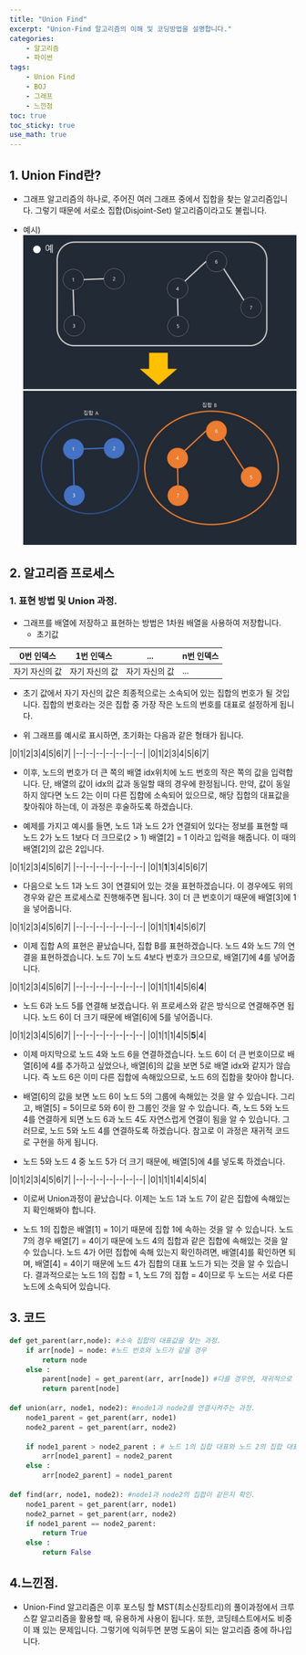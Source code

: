 ```yaml
---
title: "Union Find"
excerpt: "Union-Find 알고리즘의 이해 및 코딩방법을 설명합니다."
categories:
    - 알고리즘
    - 파이썬
tags:
    - Union Find
    - BOJ
    - 그래프
    - 느낀점
toc: true
toc_sticky: true
use_math: true
---
```


## 1. Union Find란?
* 그래프 알고리즘의 하나로, 주어진 여러 그래프 중에서 집합을 찾는 알고리즘입니다. 그렇기 때문에 서로소 집합(Disjoint-Set) 알고리즘이라고도 불립니다.

* 예시)
![image1](/assets/images/union_find_0.jpg)
![image2](/assets/images/union_find_1.jpg)

## 2. 알고리즘 프로세스
### 1. 표현 방법 및 Union 과정.
* 그래프를 배열에 저장하고 표현하는 방법은 1차원 배열을 사용하여 저장합니다.
    * 초기값

|0번 인덱스|1번 인덱스|...|n번 인덱스|
|--------------|--------------|--------------|--------------|
|자기 자신의 값|자기 자신의 값|자기 자신의 값|...|자기 자신의 값|

* 초기 값에서 자기 자신의 값은 최종적으로는 소속되어 있는 집합의 번호가 될 것입니다. 집합의 번호라는 것은 집합 중 가장 작은 노드의 번호를 대표로 설정하게 됩니다.


* 위 그래프를 예시로 표시하면, 초기화는 다음과 같은 형태가 됩니다.

|0|1|2|3|4|5|6|7|
|--|--|--|--|--|--|--|
|0|1|2|3|4|5|6|7|

* 이후, 노드의 번호가 더 큰 쪽의 배열 idx위치에 노드 번호의 작은 쪽의 값을 입력합니다. 단, 배열의 값이 idx의 값과 동일할 때의 경우에 한정됩니다. 만약, 값이 동일하지 않다면 노드 2는 이미 다른 집합에 소속되어 있으므로, 해당 집합의 대표값을 찾아줘야 하는데, 이 과정은 후술하도록 하겠습니다.

* 예제를 가지고 예시를 들면, 노드 1과 노드 2가 연결되어 있다는 정보를 표현할 때 노드 2가 노드 1보다 더 크므로(2 > 1) 배열[2] = 1 이라고 입력을 해줍니다. 이 때의 배열[2]의 값은 2입니다.

|0|1|2|3|4|5|6|7|
|--|--|--|--|--|--|--|
|0|1|**1**|3|4|5|6|7|

* 다음으로 노드 1과 노드 3이 연결되어 있는 것을 표현하겠습니다. 이 경우에도 위의 경우와 같은 프로세스로 진행해주면 됩니다. 3이 더 큰 번호이기 때문에 배열[3]에 1을 넣어줍니다.

|0|1|2|3|4|5|6|7|
|--|--|--|--|--|--|--|
|0|1|1|**1**|4|5|6|7|

* 이제 집합 A의 표현은 끝났습니다, 집합 B를 표현하겠습니다. 노드 4와 노드 7의 연결을 표현하겠습니다. 노드 7이 노드 4보다 번호가 크으므로, 배열[7]에 4를 넣어줍니다.

|0|1|2|3|4|5|6|7|
|--|--|--|--|--|--|--|
|0|1|1|1|4|5|6|**4**|

* 노드 6과 노드 5를 연결해 보겠습니다. 위 프로세스와 같은 방식으로 연결해주면 됩니다. 노드 6이 더 크기 때문에 배열[6]에 5를 넣어줍니다.

|0|1|2|3|4|5|6|7|
|--|--|--|--|--|--|--|
|0|1|1|1|4|5|**5**|4|

* 이제 마지막으로 노드 4와 노드 6을 연결하겠습니다. 노드 6이 더 큰 번호이므로 배열[6]에 4를 추가하고 싶었으나, 배열[6]의 값을 보면 5로 배열 idx와 같지가 않습니다. 즉 노드 6은 이미 다른 집합에 속해있으므로, 노드 6의 집합을 찾아야 합니다.

* 배열[6]의 값을 보면 노드 6이 노드 5의 그룹에 속해있는 것을 알 수 있습니다. 그리고, 배열[5] = 5이므로 5와 6이 한 그룹인 것을 알 수 있습니다. 즉, 노드 5와 노드 4를 연결하게 되면 노드 6과 노드 4도 자연스럽게 연결이 됨을 알 수 있습니다. 그러므로, 노드 5와 노드 4를 연결하도록 하겠습니다. 참고로 이 과정은 재귀적 코드로 구현을 하게 됩니다.

* 노드 5와 노드 4 중 노드 5가 더 크기 때문에, 배열[5]에 4를 넣도록 하겠습니다.

|0|1|2|3|4|5|6|7|
|--|--|--|--|--|--|--|
|0|1|1|1|4|4|5|4|

* 이로써 Union과정이 끝났습니다. 이제는 노드 1과 노드 7이 같은 집합에 속해있는지 확인해봐야 합니다.

* 노드 1의 집합은 배열[1] = 1이기 때문에 집합 1에 속하는 것을 알 수 있습니다. 노드 7의 경우 배열[7] = 4이기 때문에 노드 4의 집합과 같은 집합에 속해있는 것을 알 수 있습니다. 노드 4가 어떤 집합에 속해 있는지 확인하려면, 배열[4]를 확인하면 되며, 배열[4] = 4이기 때문에 노드 4가 집합의 대표 노드가 되는 것을 알 수 있습니다. 결과적으로는 노드 1의 집합 = 1, 노드 7의 집합 = 4이므로 두 노드는 서로 다른 노드에 소속되어 있습니다.

## 3. 코드
```python
def get_parent(arr,node): #소속 집합의 대표값을 찾는 과정.
    if arr[node] = node: #노드 번호와 노드가 같을 경우
        return node
    else :
        parent[node] = get_parent(arr, arr[node]) #다를 경우엔, 재귀적으로 소속되어 있는 집합의 대표 노드를 찾아냄.
        return parent[node]

def union(arr, node1, node2): #node1과 node2를 연결시켜주는 과정.
    node1_parent = get_parent(arr, node1)
    node2_parent = get_parent(arr, node2)

    if node1_parent > node2_parent : # 노드 1의 집합 대표와 노드 2의 집합 대표의 대소 비교
        arr[node1_parent] = node2_parent
    else :
        arr[node2_parent] = node1_parent

def find(arr, node1, node2): #node1과 node2의 집합이 같은지 확인.
    node1_parent = get_parent(arr, node1)
    node2_parnet = get_parent(arr, node2)
    if node1_parent == node2_parent:
        return True
    else :
        return False
```

## 4.느낀점.
* Union-Find 알고리즘은 이후 포스팅 할 MST(최소신장트리)의 풀이과정에서 크루스칼 알고리즘을 활용할 때, 유용하게 사용이 됩니다. 또한, 코딩테스트에서도 비중이 꽤 있는 문제입니다. 그렇기에 익혀두면 분명 도움이 되는 알고리즘 중에 하나입니다.
